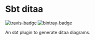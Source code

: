 # Sbt ditaa

[travis]:                https://travis-ci.org/larousso/sbt-ditaa
[travis-badge]:          https://travis-ci.org/larousso/sbt-ditaa.svg?branch=master
[bintray]:               https://bintray.com/larousso/sbt-plugins/sbt-ditaa
[bintray-badge]:         https://img.shields.io/bintray/v/larousso/sbt-plugins/sbt-ditaa.svg?maxAge=2592000

[![travis-badge][]][travis] [![bintray-badge][]][bintray]


An sbt plugin to generate ditaa diagrams. 


